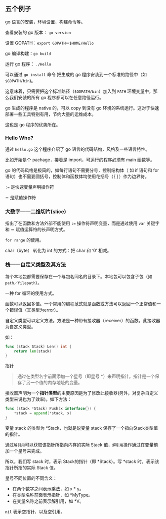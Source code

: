 ## 五个例子

go 语言的安装，环境设置，构建命令等。

查看安装的 go 版本： `go version`

设置 GOPATH：`export GOPATH＝$HOME/Hello`

go 编译构建：`go build`

运行 go 程序： `./Hello`

可以通过 `go install` 命令 把生成的 go 程序安装到一个标准的路径中（如 `$GOPATH/bin`)。

这意味着，只需要把这个标准路径（`$GOPATH/bin`）加入到 `PATH` 环境变量中，那么我们安装的所有 go 程序都可以在任意路径运行。

go 生成的程序是 native 的，可以 copy 到没有 go 环境的系统运行。这对于快速部署一些工具特别有用，节约大量的运维成本。

这也是 go 程序的优势所在。

### Hello Who?

通过 `hello.go` 这个程序介绍了 go 语言的代码结构，风格及一些语言特性。

比如开始是个 pachage，接着是 import，可运行的程序必须有 main 函数等。

go 的代码风格是极简的，如每行语句不需要分号，控制结构体（ 如 if 语句和 for
 语句）也不需要圆括号，控制体和函数体均使用花括号（｛ ｝）作为边界符。

 `:=` 是快速变量声明操作符

 `＝` 是赋值操作符

### 大数字——二维切片(slice)

 指出了在函数和方法外部不能使用 `:=` 操作符声明变量，而是通过使用 `var` 关键字和 `＝` 赋值运算符的长声明方式。

 `for range` 的使用。

 char（byte） 转化为 int 的方式：把 char 和 ‘0’ 相减。

### 栈——自定义类型及其方法

每个本地包都需要保存在一个与包名同名的目录下。本地包可以包含子包（如 `path／filepath`）。

一种 for 循环的使用方式。

函数可以返回多值。一个常用的编程范式就是函数或方法可以返回一个正常值和一个错误值（其类型为error）。

自定义类型可以定义方法。方法是一种带有接收器（receiver）的函数。此接收器为自定义类型。

如：

```go
func (stack Stack) Len() int {
    return len(stack)
}
```
指针
>通过在类型名字前面添加一个星号（即星号 *）来声明指针。指针是一个保存了另一个值的内存地址的变量。

接收器声明为一个**指针类型**的主要原因是为了修改此接收器(另外，对复杂自定义类型来说也为了效率)。如下方法：
```go
func (stack *Stack) Push(x interface{}) {
	*stack = append(*stack, x)
}
```
变量 stack 的类型为 *Stack，也就是说变量 stack 保存了一个指向Stack类型值的指针。

通过`解引用`可以获取该指针所指向内存的实际 Stack 值，`解引用`操作通过在变量前加一个星号来完成。

所以，我们写 stack 时，表示 Stack的指针（即 *Stack）。写 *stack 时，表示该指针所指的实际 Stack 值。

星号不同位置的不同含义：
* 在两个数字之间表示乘法，如 x * y。
* 在类型名称前面表示指针，如 *MyType。
* 在变量名称之前表示解引用，如 *V。

`nil` 表示空指针，以及空引用。


